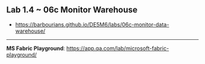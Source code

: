 ## Lab 1.4 ~ 06c Monitor Warehouse

- https://barbourians.github.io/DE5M6/labs/06c-monitor-data-warehouse/

<hr>

**MS Fabric Playground**: https://app.qa.com/lab/microsoft-fabric-playground/
